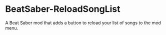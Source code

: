 # BeatSaber-ReloadSongList
A Beat Saber mod that adds a button to reload your list of songs to the mod menu.
